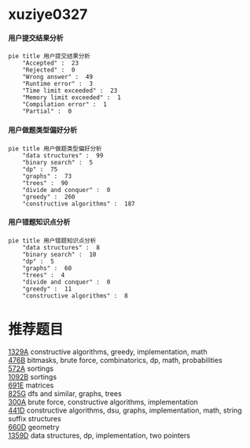 # xuziye0327

<!-- tabs:start -->



#### **用户提交结果分析**

```mermaid
pie title 用户提交结果分析
    "Accepted" :  23
    "Rejected" :  0
    "Wrong answer" :  49
    "Runtime error" :  3
    "Time limit exceeded" :  23
    "Memory limit exceeded" :  1
    "Compilation error" :  1
    "Partial" :  0
```

#### **用户做题类型偏好分析**

```mermaid
pie title 用户做题类型偏好分析
    "data structures" :  99
    "binary search" :  5
    "dp" :  75
    "graphs" :  73
    "trees" :  90
    "divide and conquer" :  0
    "greedy" :  260
    "constructive algorithms" :  187
```
#### **用户错题知识点分析**

```mermaid
pie title 用户错题知识点分析
    "data structures" :  8
    "binary search" :  10
    "dp" :  5
    "graphs" :  60
    "trees" :  4
    "divide and conquer" :  0
    "greedy" :  11
    "constructive algorithms" :  8
```



<!-- tabs:end -->
# 推荐题目
[1329A](https://codeforces.com/contest/1329/problem/A)		constructive algorithms,
                        greedy,
                        implementation,
                        math		  
[476B](https://codeforces.com/contest/476/problem/B)		bitmasks,
                        brute force,
                        combinatorics,
                        dp,
                        math,
                        probabilities		  
[572A](https://codeforces.com/contest/572/problem/A)		sortings		  
[1092B](https://codeforces.com/contest/1092/problem/B)		sortings		  
[691E](https://codeforces.com/contest/691/problem/E)		matrices		  
[825G](https://codeforces.com/contest/825/problem/G)		dfs and similar,
                        graphs,
                        trees		  
[300A](https://codeforces.com/contest/300/problem/A)		brute force,
                        constructive algorithms,
                        implementation		  
[441D](https://codeforces.com/contest/441/problem/D)		constructive algorithms,
                        dsu,
                        graphs,
                        implementation,
                        math,
                        string suffix structures		  
[660D](https://codeforces.com/contest/660/problem/D)		geometry		  
[1359D](https://codeforces.com/contest/1359/problem/D)		data structures,
                        dp,
                        implementation,
                        two pointers		  
